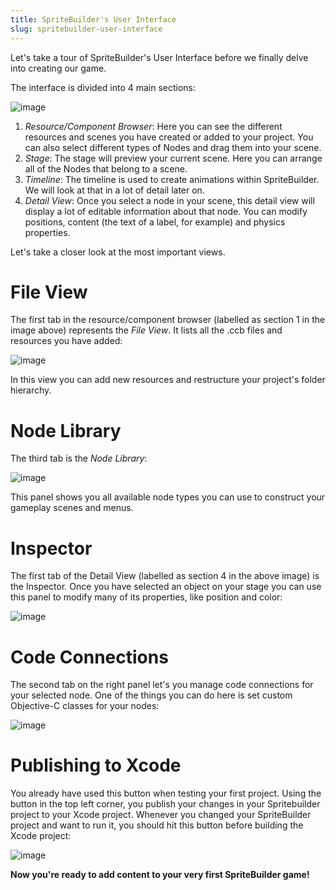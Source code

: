 ```yaml
---
title: SpriteBuilder's User Interface
slug: spritebuilder-user-interface
---       
```


Let's take a tour of SpriteBuilder's User Interface before we finally
delve into creating our game.

The interface is divided into 4 main sections:

![image](https://s3.amazonaws.com/mgwu-misc/Spritebuilder+Tutorial/SBUI.png)

1.  *Resource/Component Browser*: Here you can see the different
    resources and scenes you have created or added to your project. You
    can also select different types of Nodes and drag them into your
    scene.
2.  *Stage*: The stage will preview your current scene. Here you can
    arrange all of the Nodes that belong to a scene.
3.  *Timeline*: The timeline is used to create animations within
    SpriteBuilder. We will look at that in a lot of detail later on.
4.  *Detail View*: Once you select a node in your scene, this detail
    view will display a lot of editable information about that node. You
    can modify positions, content (the text of a label, for example) and
    physics properties.

Let's take a closer look at the most important views.

File View
=========

The first tab in the resource/component browser (labelled as section 1
in the image above) represents the *File View*. It lists all the .ccb
files and resources you have added:

![image](https://s3.amazonaws.com/mgwu-misc/Spritebuilder+Tutorial/Spritebuilder_FileView.png)

In this view you can add new resources and restructure your project's
folder hierarchy.

Node Library
============

The third tab is the *Node Library*:

![image](https://s3.amazonaws.com/mgwu-misc/Spritebuilder+Tutorial/Spritebuilder_NodeView.png)

This panel shows you all available node types you can use to construct
your gameplay scenes and menus.

Inspector
=========

The first tab of the Detail View (labelled as section 4 in the above
image) is the Inspector. Once you have selected an object on your stage
you can use this panel to modify many of its properties, like position
and color:

![image](https://s3.amazonaws.com/mgwu-misc/Spritebuilder+Tutorial/Spritebuilder_Inspector.png)

Code Connections
================

The second tab on the right panel let's you manage code connections for
your selected node. One of the things you can do here is set custom
Objective-C classes for your nodes:

![image](https://s3.amazonaws.com/mgwu-misc/Spritebuilder+Tutorial/Spritebuilder_CodeConnections.png)

Publishing to Xcode
===================

You already have used this button when testing your first project. Using
the button in the top left corner, you publish your changes in your
Spritebuilder project to your Xcode project. Whenever you changed your
SpriteBuilder project and want to run it, you should hit this button
before building the Xcode project:

![image](https://s3.amazonaws.com/mgwu-misc/Spritebuilder+Tutorial/Spritebuilder_Publish.png)

**Now you're ready to add content to your very first SpriteBuilder
game!**
